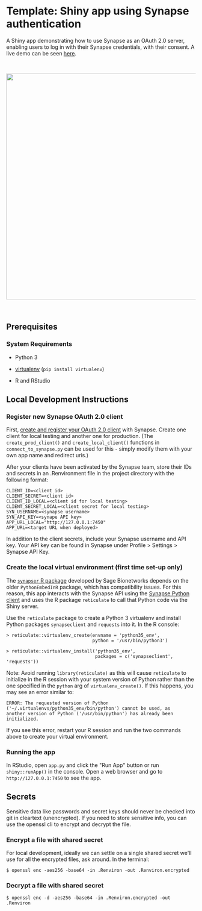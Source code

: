 # Template: Shiny app using Synapse authentication

A Shiny app demonstrating how to use Synapse as an OAuth 2.0 server, enabling users to log in with their Synapse credentials, with their consent. A live demo can be seen [here](https://wyss.shinyapps.io/shiny_synapse/).

<br>

<p align="center">
<img src="https://cdn.brandfolder.io/TLCWDQBL/as/q5x49y-b9da0w-9kuh1u/shiny_synapse_demo.gif" width="600">
</p>

<br>

## Prerequisites

### System Requirements

* Python 3

* [virtualenv](https://virtualenv.pypa.io/en/latest/) (`pip install virtualenv`)

* R and RStudio

## Local Development Instructions

### Register new Synapse OAuth 2.0 client

First, [create and register your OAuth 2.0 client](https://docs.synapse.org/articles/using_synapse_as_an_oauth_server.html) with Synapse. Create one client for local testing and another one for production. (The `create_prod_client()` and `create_local_client()` functions in `connect_to_synapse.py` can be used for this - simply modify them with your own app name and redirect uris.)

After your clients have been activated by the Synapse team, store their IDs and secrets in an .Renvironment file in the project directory with the following format:

```
CLIENT_ID=<client id>
CLIENT_SECRET=<client id>
CLIENT_ID_LOCAL=<client id for local testing>
CLIENT_SECRET_LOCAL=<client secret for local testing>
SYN_USERNAME=<synapse username>
SYN_API_KEY=<synape API key>
APP_URL_LOCAL="http://127.0.0.1:7450"
APP_URL=<target URL when deployed>
```

In addition to the client secrets, include your Synapse username and API key. Your API key can be found in Synapse under Profile > Settings > Synapse API Key.

### Create the local virtual environment (first time set-up only)

The [`synapser` R package](https://github.com/Sage-Bionetworks/synapser) developed by Sage Bionetworks depends on the older `PythonEmbedInR` package, which has compatibility issues. For this reason, this app interacts with the Synapse API using the [Synapse Python client](https://python-docs.synapse.org/build/html/) and uses the R package `reticulate` to call that Python code via the Shiny server.

Use the `reticulate` package to create a Python 3 virtualenv and install Python packages `synapseclient` and `requests` into it. In the R console:

```
> reticulate::virtualenv_create(envname = 'python35_env',
                                python = '/usr/bin/python3')

> reticulate::virtualenv_install('python35_env',
                                 packages = c('synapseclient', 'requests'))
```

Note: Avoid running `library(reticulate)` as this will cause `reticulate` to initialize in the R session with your system version of Python rather than the one specified in the `python` arg of `virtualenv_create()`. If this happens, you may see an error similar to:

```
ERROR: The requested version of Python ('~/.virtualenvs/python35_env/bin/python') cannot be used, as
another version of Python ('/usr/bin/python') has already been initialized.
```

If you see this error, restart your R session and run the two commands above to create your virtual environment.

### Running the app

In RStudio, open `app.py` and click the "Run App" button or run `shiny::runApp()` in the console. Open a web browser and go to `http://127.0.0.1:7450` to see the app.

## Secrets

Sensitive data like passwords and secret keys should never be checked into git in cleartext (unencrypted). If you need to store sensitive info, you can use the openssl cli to encrypt and decrypt the file.

### Encrypt a file with shared secret
For local development, ideally we can settle on a single shared secret we'll use for all the encrypted files, ask around. In the terminal:

```
$ openssl enc -aes256 -base64 -in .Renviron -out .Renviron.encrypted
```

### Decrypt a file with shared secret

```
$ openssl enc -d -aes256 -base64 -in .Renviron.encrypted -out .Renviron
```
